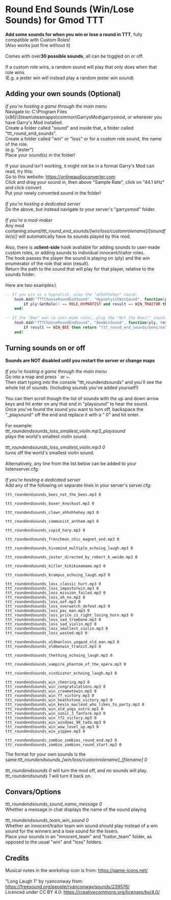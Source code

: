 # Round End Sounds (Win/Lose Sounds) for Gmod TTT
**Add some sounds for when you win or lose a round in TTT**, fully compatible with Custom Roles!\
(Also works just fine without it)\
\
Comes with over**30 possible sounds**, all can be toggled on or off.\
\
If a custom role wins, a random sound will play that only does when that role wins.\
(E.g. a jester win will instead play a random jester win sound)

## Adding your own sounds (Optional)
*If you're hosting a game through the main menu*\
Navigate to: C:\Program Files (x86)\Steam\steamapps\common\GarrysMod\garrysmod, or wherever you have Garry's Mod installed.\
Create a folder called "sound" and inside that, a folder called "ttt_round_end_sounds".\
Create a folder called "win" or "loss" or for a custom role sound, the name of the role.\
(e.g. "jester")\
Place your sound(s) in the folder!\
\
If your sound isn't working, it might not be in a format Garry's Mod can read, try this:\
Go to this website: https://onlineaudioconverter.com \
Click and drag your sound in, then above "Sample Rate", click on "44.1 kHz" and click convert\
Put your newly converted sound in the folder!\
\
*If you're hosting a dedicated server*\
Do the above, but instead navigate to your server's "garrysmod" folder.\
\
*If you're a mod-maker*\
Any mod contaning:*sound/ttt_round_end_sounds/[win/loss/customrolename]/[soundfile(s)]* will automatically have its sounds played by this mod.\
\
Also, there is a**client-side** hook avaliable for adding sounds to user-made custom roles, or adding sounds to individual innocent/traitor roles.\
The hook passes the player the sound is playing on (ply) and the win enumerator of the role that won (result).\
Return the path to the sound that will play for that player, relative to the sounds folder.\
\
Here are two examples:\

```lua
-- If you win as a hypnotist, play the "ahhohhehey" sound:
    hook.Add("TTTChooseRoundEndSound", "HypnotyistWinSound", function(ply, result)
        if ply:GetRole() == ROLE_HYPNOTIST and result == WIN_TRAITOR then return "ttt_round_end_sounds/clown/ahhohhehey.mp3" end
    end)

-- If the "Bee" won (a user-made role), play the "Not the Bees!" sound:
    hook.Add("TTTChooseRoundEndSound", "BeeWinSound", function(ply, result)
        if result == WIN_BEE then return "ttt_round_end_sounds/bees/not_the_bees.mp3" end
    end)
```

## Turning sounds on or off
**Sounds are NOT disabled until you restart the server or change maps**\
\
*If you're hosting a game through the main menu*\
Go into a map and press ` or ~.\
Then start typing into the console "ttt_roundendsounds" and you'll see the whole list of sounds. (Including sounds you've added yourself!)\
\
You can then scroll though the list of sounds with the up and down arrow keys and hit enter on any that end in "playsound" to hear the sound.\
Once you've found the sound you want to turn off, backspace the "_playsound" off the end and replace it with a " 0" and hit enter.\
\
For example:\
*ttt_roundendsounds_loss_smallest_violin.mp3_playsound*\
plays the world's smallest violin sound.\
\
*ttt_roundendsounds_loss_smallest_violin.mp3 0*\
turns off the world's smallest violin sound.\
\
Alternatively, any line from the list below can be added to your listenserver.cfg:\
\
*If you're hosting a dedicated server*\
Add any of the following on separate lines in your server's server.cfg:
```
ttt_roundendsounds_bees_not_the_bees.mp3 0

ttt_roundendsounds_boxer_knockout.mp3 0

ttt_roundendsounds_clown_ahhohhehey.mp3 0

ttt_roundendsounds_communist_anthem.mp3 0

ttt_roundendsounds_cupid_harp.mp3 0

ttt_roundendsounds_frenchman_chic_magnet_end.mp3 0

ttt_roundendsounds_hivemind_multiple_echoing_laugh.mp3 0

ttt_roundendsounds_jester_directed_by_robert_b_weide.mp3 0

ttt_roundendsounds_killer_kikikimamama.mp3 0

ttt_roundendsounds_krampus_echoing_laugh.mp3 0

ttt_roundendsounds_loss_classic_hurt.mp3 0
ttt_roundendsounds_loss_impostorwin.mp3 0
ttt_roundendsounds_loss_mission_failed.mp3 0
ttt_roundendsounds_loss_oh_no.mp3 0
ttt_roundendsounds_loss_oof.mp3 0
ttt_roundendsounds_loss_overwatch_defeat.mp3 0
ttt_roundendsounds_loss_pac_man.mp3 0
ttt_roundendsounds_loss_price_is_right_losing_horn.mp3 0
ttt_roundendsounds_loss_sad_trombone.mp3 0
ttt_roundendsounds_loss_sad_violin.mp3 0
ttt_roundendsounds_loss_smallest_violin.mp3 0
ttt_roundendsounds_loss_wasted.mp3 0

ttt_roundendsounds_oldmanloss_yogpod_old_man.mp3 0
ttt_roundendsounds_oldmanwin_tranzit.mp3 0

ttt_roundendsounds_thething_echoing_laugh.mp3 0

ttt_roundendsounds_vampire_phantom_of_the_opera.mp3 0

ttt_roundendsounds_vindicator_echoing_laugh.mp3 0

ttt_roundendsounds_win_cheering.mp3 0
ttt_roundendsounds_win_congratulations.mp3 0
ttt_roundendsounds_win_crewmatewin.mp3 0
ttt_roundendsounds_win_ff_victory.mp3 0
ttt_roundendsounds_win_heathstone_victory.mp3 0
ttt_roundendsounds_win_kevin_macleod_who_likes_to_party.mp3 0
ttt_roundendsounds_win_old_yogs_outro.mp3 0
ttt_roundendsounds_win_sonic_3_fanfare.mp3 0
ttt_roundendsounds_win_tf2_victory.mp3 0
ttt_roundendsounds_win_windows_98_tada.mp3 0
ttt_roundendsounds_win_wow_level_up.mp3 0
ttt_roundendsounds_win_yippee.mp3 0

ttt_roundendsounds_zombie_zombies_round_end.mp3 0
ttt_roundendsounds_zombie_zombies_round_start.mp3 0
```
The format for your own sounds is the same:*ttt_roundendsounds_[win/loss/customrolename]_[filename] 0*\
\
*ttt_roundendsounds 0* will turn the mod off, and no sounds will play.\
*ttt_roundendsounds 1* will turn it back on.

## Convars/Options
*ttt_roundendsounds_sound_name_message 0*\
Whether a message in chat displays the name of the sound playing\
\
*ttt_roundendsounds_team_win_sound 0*\
Whether an innocent/traitor team win sound should play instead of a win sound for the winners and a lose sound for the losers.\
Place your sounds in an "innocent_team" and "traitor_team" folder, as opposed to the usual "win" and "loss" folders.

## Credits
Musical notes in the workshop icon is from: https://game-icons.net/ \
\
"Long Laugh 1" by ryanconway from: https://freesound.org/people/ryanconway/sounds/239576/ \
Licenced under CC BY 4.0: https://creativecommons.org/licenses/by/4.0/
